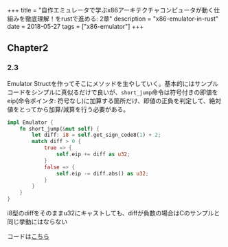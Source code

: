 +++
title = "自作エミュレータで学ぶx86アーキテクチャコンピュータが動く仕組みを徹底理解！をrustで進める: 2章"
description = "x86-emulator-in-rust"
date = 2018-05-27
tags = ["x86-emulator"]
+++

## Chapter2
### 2.3
Emulator Structを作ってそこにメソッドを生やしていく。基本的にはサンプルコードをシンプルに真似るだけで良いが、`short_jump`命令は符号付きの即値をeip(命令ポインタ: 符号なし)に加算する箇所だけ、即値の正負を判定して、絶対値をとってから加算/減算を行う必要がある。
~~~rust
impl Emulator {
    fn short_jump(&mut self) {
        let diff: i8 = self.get_sign_code8(1) + 2;
        match diff > 0 {
            true => {
                self.eip += diff as u32;
            }
            false => {
                self.eip -= diff.abs() as u32;
            }
        }
    }
}
~~~

i8型のdiffをそのままu32にキャストしても、diffが負数の場合はCのサンプルと同じ挙動にはならない

コードは[こちら](https://github.com/k-o-ta/rust_emu/tree/emu2.3)

